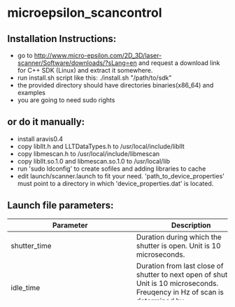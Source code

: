 microepsilon_scancontrol
==========
## Installation Instructions:
- go to http://www.micro-epsilon.com/2D_3D/laser-scanner/Software/downloads/?sLang=en and request a download link for C++ SDK (Linux) and extract it somewhere.
- run install.sh script like this: ./install.sh "/path/to/sdk"
- the provided directory should have directories binaries(x86_64) and examples
- you are going to need sudo rights

## or do it manually:
- install aravis0.4
- copy libllt.h and LLTDataTypes.h to /usr/local/include/libllt
- copy libmescan.h to /usr/local/include/libmescan
- copy libllt.so.1.0 and libmescan.so.1.0 to /usr/local/lib
- run 'sudo ldconfig' to create sofiles and adding libraries to cache
- edit launch/scanner.launch to fit your need. 'path_to_device_properties' must point to a directory in which 'device_properties.dat' is located.

## Launch file parameters:
| Parameter  | Description |
| ------------- | ------------- |
| shutter_time  | Duration during which the shutter is open. Unit is 10 microseconds.  |
| idle_time  | Duration from last close of shutter to next open of shutter. Unit is 10 microseconds. Freuqency in Hz of scan is determined by 100000/(shutter_time+idle_time) |
| container_size  | Size of profile container. Sets the number of profiles which are collected by scanner and delivered together to PC.  |
| frame  | The frame of the scanner. Has to be a valid tf frame and should be set at the middle of the emission of the laser  |
| path_to_device_properties(optional)  | directory in which 'device_properties.dat' is located. Default is /opt/scanCONTROL/  |
| topic (optional)  | ROS-topic to which each scanned profile is published. Default is 'laser_scan'  |
| serial_number (optional)  | Serial Number of the scanner. Used if more than one scanner is used in the same network. If left blank, connects to first found scanner. |
| field_left (optional)  | How much should meassurement field be restricted on the left side. Unit is % of whole field. Default is 0. |
| field_right (optional)  | How much should meassurement field be restricted on the right side. Unit is % of whole field. Default is 0.  |
| field_far (optional)  | How much should meassurement field be restricted on the far side. Unit is % of whole field. Default is 0.  |
| field_near (optional)  | How much should meassurement field be restricted on the near side. Unit is % of whole field. Default is 0. |
| lag_compensation (optional)  | Offset to eliminate constant network lag between scanner and PC. Unit is seconds. Default is 0-  |

## Notes:
- Currently uses fixed profile size of 640
